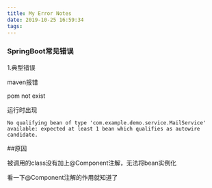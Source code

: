 ```yaml
---
title: My Error Notes
date: 2019-10-25 16:59:34
tags:
---
```




### SpringBoot常见错误

<!--more-->

1.典型错误

maven报错

pom not exist

运行时出现

```
No qualifying bean of type 'com.example.demo.service.MailService' available: expected at least 1 bean which qualifies as autowire candidate.
```

##原因

被调用的class没有加上@Component注解，无法将bean实例化

看一下@Component注解的作用就知道了

```

```




